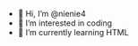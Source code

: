 - 👋 Hi, I’m @nienie4
- 👀 I’m interested in coding
- 🌱 I’m currently learning HTML


<!---
nienie4/nienie4 is a ✨ special ✨ repository because its `README.md` (this file) appears on your GitHub profile.
You can click the Preview link to take a look at your changes.
--->
